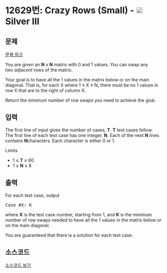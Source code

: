 # 12629번: Crazy Rows (Small) - <img src="https://static.solved.ac/tier_small/8.svg" style="height:20px" /> Silver III

<!-- performance -->

<!-- 문제 제출 후 깃허브에 푸시를 했을 때 제출한 코드의 성능이 입력될 공간입니다.-->

<!-- end -->

## 문제

[문제 링크](https://boj.kr/12629)


<p>You are given an&nbsp;<strong>N</strong>&nbsp;x&nbsp;<strong>N</strong>&nbsp;matrix with 0 and 1 values. You can swap any two&nbsp;<em>adjacent</em>&nbsp;rows of the matrix.</p>

<p>Your goal is to have all the 1 values in the matrix below or on the main diagonal. That is, for each X where 1 ≤ X ≤ N, there must be no 1 values in row X that are to the right of column X.</p>

<p>Return the minimum number of row swaps you need to achieve the goal.</p>



## 입력


<p>The first line of input gives the number of cases,&nbsp;<strong>T</strong>.&nbsp;<strong>T</strong>&nbsp;test cases follow.<br>
The first line of each test case has one integer,&nbsp;<strong>N</strong>. Each of the next&nbsp;<strong>N</strong>&nbsp;lines contains&nbsp;<strong>N</strong>characters. Each character is either 0 or 1.</p>

<p>Limits</p>

<ul>
<li>1 ≤&nbsp;<strong>T</strong>&nbsp;≤ 60</li>
<li>1 ≤&nbsp;<strong>N</strong>&nbsp;≤ 8</li>
</ul>



## 출력


<p>For each test case, output</p>

<pre>Case #X: K</pre>

<p>where&nbsp;<strong>X</strong>&nbsp;is the test case number, starting from 1, and&nbsp;<strong>K</strong>&nbsp;is the minimum number of row swaps needed to have all the 1 values in the matrix below or on the main diagonal.</p>

<p>You are guaranteed that there is a solution for each test case.</p>



## 소스코드

[소스코드 보기](Crazy%20Rows%20(Small).cpp)